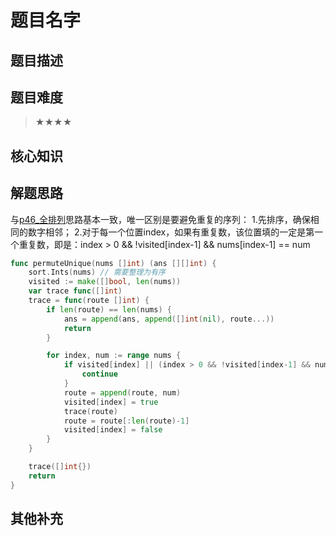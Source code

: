# 题目名字
## 题目描述

## 题目难度
> ★★★★
## 核心知识

## 解题思路
与[p46_全排列](./p46_全排列.md)思路基本一致，唯一区别是要避免重复的序列：
1.先排序，确保相同的数字相邻；
2.对于每一个位置index，如果有重复数，该位置填的一定是第一个重复数，即是：index > 0 && !visited[index-1] && nums[index-1] == num

```go
func permuteUnique(nums []int) (ans [][]int) {
	sort.Ints(nums) // 需要整理为有序
	visited := make([]bool, len(nums))
	var trace func([]int)
	trace = func(route []int) {
		if len(route) == len(nums) {
			ans = append(ans, append([]int(nil), route...))
			return
		}

		for index, num := range nums {
			if visited[index] || (index > 0 && !visited[index-1] && nums[index-1] == num) {  // 与全排列1的唯一区别在这个位置
				continue
			}
			route = append(route, num)
			visited[index] = true
			trace(route)
			route = route[:len(route)-1]
			visited[index] = false
		}
	}

	trace([]int{})
	return
}
```

## 其他补充
